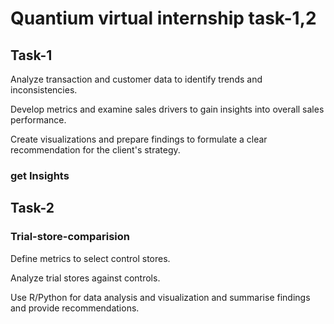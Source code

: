 
# Quantium virtual internship task-1,2
## Task-1

Analyze transaction and customer data to identify trends and inconsistencies. 

Develop metrics and examine sales drivers to gain insights into overall sales performance. 

Create visualizations and prepare findings to formulate a clear recommendation for the client's strategy.

### get Insights
## Task-2
### Trial-store-comparision

Define metrics to select control stores.

Analyze trial stores against controls.

Use R/Python for data analysis and visualization and summarise findings and provide recommendations.
